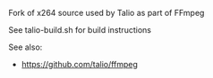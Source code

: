 Fork of x264 source used by Talio as part of FFmpeg

See talio-build.sh for build instructions

See also:
* https://github.com/talio/ffmpeg
